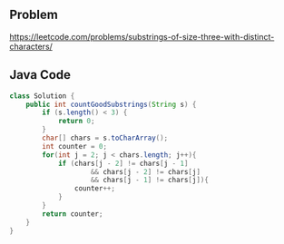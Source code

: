 ## Problem
https://leetcode.com/problems/substrings-of-size-three-with-distinct-characters/

## Java Code

```java
class Solution {
    public int countGoodSubstrings(String s) {
        if (s.length() < 3) {
            return 0;
        }
        char[] chars = s.toCharArray();
        int counter = 0;
        for(int j = 2; j < chars.length; j++){
            if (chars[j - 2] != chars[j - 1]
                    && chars[j - 2] != chars[j]
                    && chars[j - 1] != chars[j]){
                counter++;
            }
        }
        return counter;
    }
}
```